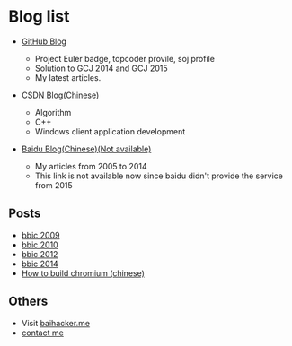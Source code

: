 # Blog list
* [GitHub Blog](http://baihacker.github.io/main/)
  * Project Euler badge, topcoder provile, soj profile
  * Solution to GCJ 2014 and GCJ 2015
  * My latest articles.

* [CSDN Blog(Chinese)](http://blog.csdn.net/baihacker)
  * Algorithm
  * C++
  * Windows client application development

* [Baidu Blog(Chinese)(Not available)](http://hi.baidu.com/feixue)
  * My articles from 2005 to 2014
  * This link is not available now since baidu didn't provide the service  from 2015

## Posts
* [bbic 2009](http://acm.scu.edu.cn/soj/contest/contest.action?cid=202)
* [bbic 2010](http://acm.scu.edu.cn/soj/contest/contest.action?cid=249)
* [bbic 2012](http://acm.scu.edu.cn/soj/contest/contest.action?cid=329)
* [bbic 2014](http://acm.scu.edu.cn/soj/contest/contest.action?cid=346)
* [How to build chromium (chinese)](https://github.com/baihacker/main/tree/master/chromium)

## Others
* Visit [baihacker.me](http://baihacker.me/)
* [contact me](https://github.com/baihacker/main/issues/1)
